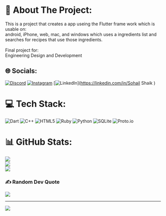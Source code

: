 

# 💫 About The Project:
This is a project that creates a app useing the Flutter frame work which is usable on: <br> android, iPhone, web, mac, and windows which uses a ingredients list and searches for recipes that use those ingredients.<br><br>Final project for:<br>Engineering Design and Development<br>

## 🌐 Socials:
[![Discord](https://img.shields.io/badge/Discord-%237289DA.svg?logo=discord&logoColor=white)](htttps://discord.gg/sohail#3096) [![Instagram](https://img.shields.io/badge/Instagram-%23E4405F.svg?logo=Instagram&logoColor=white)](https://instagram.com/sohail382517) [![LinkedIn](https://img.shields.io/badge/LinkedIn-%230077B5.svg?logo=linkedin&logoColor=white)](https://linkedin.com/in/Sohail Shaik ) 

# 💻 Tech Stack:
![Dart](https://img.shields.io/badge/dart-%230175C2.svg?style=for-the-badge&logo=dart&logoColor=white) ![C++](https://img.shields.io/badge/c++-%2300599C.svg?style=for-the-badge&logo=c%2B%2B&logoColor=white) ![HTML5](https://img.shields.io/badge/html5-%23E34F26.svg?style=for-the-badge&logo=html5&logoColor=white) ![Ruby](https://img.shields.io/badge/ruby-%23CC342D.svg?style=for-the-badge&logo=ruby&logoColor=white) ![Python](https://img.shields.io/badge/python-3670A0?style=for-the-badge&logo=python&logoColor=ffdd54) ![SQLite](https://img.shields.io/badge/sqlite-%2307405e.svg?style=for-the-badge&logo=sqlite&logoColor=white) ![Proto.io](https://img.shields.io/badge/Proto.io-161637?style=for-the-badge&logo=proto.io&logoColor=00e5ff)
# 📊 GitHub Stats:
![](https://github-readme-stats.vercel.app/api?username=infernexio&theme=dark&hide_border=false&include_all_commits=true&count_private=false)<br/>
![](https://github-readme-streak-stats.herokuapp.com/?user=infernexio&theme=dark&hide_border=false)<br/>
![](https://github-readme-stats.vercel.app/api/top-langs/?username=infernexio&theme=dark&hide_border=false&include_all_commits=true&count_private=false&layout=compact)

### ✍️ Random Dev Quote
![](https://quotes-github-readme.vercel.app/api?type=horizontal&theme=radical)

---
[![](https://visitcount.itsvg.in/api?id=infernexio&icon=0&color=0)](https://visitcount.itsvg.in)

